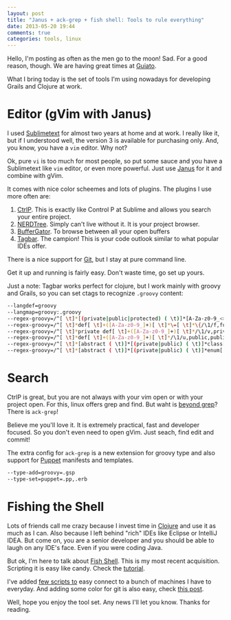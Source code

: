 ```yaml
---
layout: post
title: "Janus + ack-grep + fish shell: Tools to rule everything"
date: 2013-05-20 19:44
comments: true
categories: tools, linux
---
```


Hello, I'm posting as often as the men go to the moon! Sad. For a good
reason, though. We are having great times at
[Guiato](http://www.guiato.com.br).

What I bring today is the set of tools I'm using nowadays for developing
Grails and Clojure at work. 

Editor (gVim with Janus)
======
I used [Sublimetext](http://www.sublimetext.com/) for almost two years at home and at work. I really like it, but if I understood well, the version 3 is available for purchasing only. And, you know, you have a `vim` editor. Why not?

Ok, pure `vi` is too much for most people, so put some sauce and you have
a Sublimetext like `vim` editor, or even more powerful. Just use [Janus](https://github.com/carlhuda/janus) for it and combine with gVim.

It comes with nice color scheemes and lots of plugins. The plugins I use
more often are:

   1. [CtrlP](https://github.com/kien/ctrlp.vim). This is exactly like
       Control P at Sublime and allows you search your entire project.
   1. [NERDTree](https://github.com/scrooloose/nerdtree). Simply can't
       live without it. It is your project browser.
   1. [BufferGator](https://github.com/jeetsukumaran/vim-buffergator).
      To browse between all your open buffers
   1. [Tagbar](https://github.com/majutsushi/tagbar). The campion! This
      is your code outlook similar to what popular IDEs offer.

There is a nice support for [Git](http://git-scm.com/), but I stay at pure command line.

Get it up and running is fairly easy. Don't waste time, go set up yours.

Just a note: Tagbar works perfect for clojure, but I work mainly with
groovy and Grails, so you can set ctags to recognize `.groovy` content:

``` bash ctags for groovy
--langdef=groovy
--langmap=groovy:.groovy
--regex-groovy=/^[ \t]*[(private|public|protected) ( \t)]*[A-Za-z0-9_<>]+[ \t]+([A-Za-z0-9_]+)[ \t]*\(.*\)[ \t]*{/\1/f,function,functions/
--regex-groovy=/^[ \t]*def[ \t]+([A-Za-z0-9_]+)[ \t]*\=[ \t]*\{/\1/f,function,functions/
--regex-groovy=/^[ \t]*private def[ \t]+([A-Za-z0-9_]+)[ \t]*/\1/v,private,private variables/
--regex-groovy=/^[ \t]*def[ \t]+([A-Za-z0-9_]+)[ \t]*/\1/u,public,public variables/
--regex-groovy=/^[ \t]*[abstract ( \t)]*[(private|public) ( \t)]*class[ \t]+([A-Za-z0-9_]+)[ \t]*/\1/c,class,classes/
--regex-groovy=/^[ \t]*[abstract ( \t)]*[(private|public) ( \t)]*enum[ \t]+([A-Za-z0-9_]+)[ \t]*/\1/c,class,classes/
```

Search
======

CtrlP is great, but you are not always with your vim open or with
your project open. For this, linux offers grep and find. But waht is
[beyond grep](http://beyondgrep.com/)? There is `ack-grep`! 

Believe me you'll love it. It is extremely practical, fast and developer
focused. So you don't even need to open gVim. Just seach, find edit and
commit!

The extra config for `ack-grep` is a new extension for groovy type and
also support for [Puppet](https://puppetlabs.com/) manifests and
templates.

``` bash puppet types 
--type-add=groovy=.gsp
--type-set=puppet=.pp,.erb
```

Fishing the Shell
================

Lots of friends call me crazy because I invest time in
[Clojure](http://clojure.org) and use it as much as I can. Also because
I left behind "rich" IDEs like Eclipse or IntelliJ IDEA. But come on, you
are a senior developer and you should be able to laugh on any IDE's
face. Even if you were coding Java.

But ok, I'm here to talk about [Fish Shell](http://fishshell.com/). This
is my most recent acquisition. Scripting it is
easy like candy. Check the
[tutorial](http://fishshell.com/tutorial.html).

I've added [few scripts to](https://gist.github.com/paulosuzart/5614350) easy connect to a bunch of machines I have to
everyday. And adding some color for git is also easy, check [this
post](http://zogovic.com/post/37906589287/showing-git-branch-in-fish-shell-prompt).


Well, hope you enjoy the tool set. Any news I'll let you know. Thanks
for reading.

